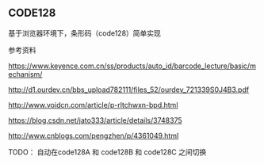 ## CODE128

基于浏览器环境下，条形码（code128）简单实现

参考资料

https://www.keyence.com.cn/ss/products/auto_id/barcode_lecture/basic/mechanism/

http://d1.ourdev.cn/bbs_upload782111/files_52/ourdev_721339S0J4B3.pdf

http://www.voidcn.com/article/p-rltchwxn-bpd.html

https://blog.csdn.net/jato333/article/details/3748375

http://www.cnblogs.com/pengzhen/p/4361049.html

TODO： 自动在code128A 和 code128B 和 code128C 之间切换